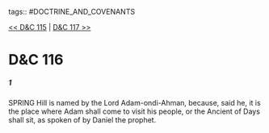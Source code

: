 tags:: #DOCTRINE_AND_COVENANTS

[<< D&C 115](DOCTRINE_AND_COVENANTS/D&C_115.md) | [D&C 117 >>](DOCTRINE_AND_COVENANTS/D&C_117.md)

# D&C 116

##### 1

SPRING Hill is named by the Lord Adam-ondi-Ahman, because, said he, it is the place where Adam shall come to visit his people, or the Ancient of Days shall sit, as spoken of by Daniel the prophet.
